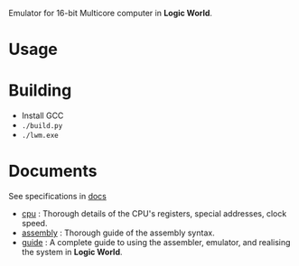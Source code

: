 Emulator for 16-bit Multicore computer in **Logic World**.

# Usage


# Building
- Install GCC
- `./build.py`
- `./lwm.exe`

# Documents
See specifications in [docs](/docs)
- [cpu](/docs/cpu.md) : Thorough details of the CPU's registers, special addresses, clock speed.
- [assembly](/docs/assembly.md) : Thorough guide of the assembly syntax.
- [guide](/docs/guide.md) : A complete guide to using the assembler, emulator, and realising the system in **Logic World**.